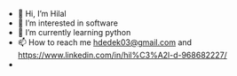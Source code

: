 - 👋 Hi, I’m Hilal
- 👀 I’m interested in software
- 🌱 I’m currently learning python
- 📫 How to reach me hdedek03@gmail.com and https://www.linkedin.com/in/hil%C3%A2l-d-968682227/
- 

<!---
hilitomilito/hilitomilito is a ✨ special ✨ repository because its `README.md` (this file) appears on your GitHub profile.
You can click the Preview link to take a look at your changes.
--->
